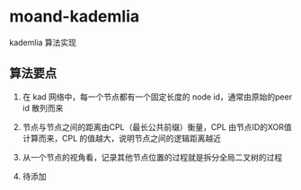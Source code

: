 # moand-kademlia
kademlia 算法实现


## 算法要点

1. 在 kad 网络中，每一个节点都有一个固定长度的 node id，通常由原始的peer id 散列而来

2. 节点与节点之间的距离由CPL（最长公共前缀）衡量，CPL 由节点ID的XOR值计算而来，CPL 的值越大，说明节点之间的逻辑距离越近

3. 从一个节点的视角看，记录其他节点位置的过程就是拆分全局二叉树的过程

4. 待添加
